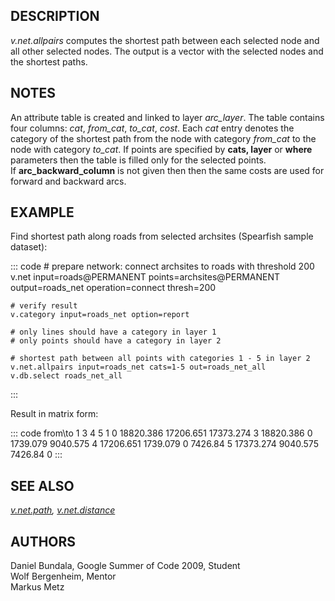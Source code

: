 ## DESCRIPTION

*v.net.allpairs* computes the shortest path between each selected node
and all other selected nodes. The output is a vector with the selected
nodes and the shortest paths.

## NOTES

An attribute table is created and linked to layer *arc_layer*. The table
contains four columns: *cat*, *from_cat*, *to_cat*, *cost*. Each *cat*
entry denotes the category of the shortest path from the node with
category *from_cat* to the node with category *to_cat*. If points are
specified by **cats, layer** or **where** parameters then the table is
filled only for the selected points.\
If **arc_backward_column** is not given then then the same costs are
used for forward and backward arcs.

## EXAMPLE

Find shortest path along roads from selected archsites (Spearfish sample
dataset):

::: code
    # prepare network: connect archsites to roads with threshold 200
    v.net input=roads@PERMANENT points=archsites@PERMANENT \
    output=roads_net operation=connect thresh=200

    # verify result
    v.category input=roads_net option=report

    # only lines should have a category in layer 1
    # only points should have a category in layer 2

    # shortest path between all points with categories 1 - 5 in layer 2
    v.net.allpairs input=roads_net cats=1-5 out=roads_net_all
    v.db.select roads_net_all
:::

Result in matrix form:

::: code
    from\to 1       3       4       5
    1   0       18820.386   17206.651   17373.274
    3   18820.386   0       1739.079    9040.575
    4   17206.651   1739.079    0       7426.84
    5   17373.274   9040.575    7426.84     0
:::

## SEE ALSO

*[v.net.path](v.net.path), [v.net.distance](v.net.distance)*

## AUTHORS

Daniel Bundala, Google Summer of Code 2009, Student\
Wolf Bergenheim, Mentor\
Markus Metz
